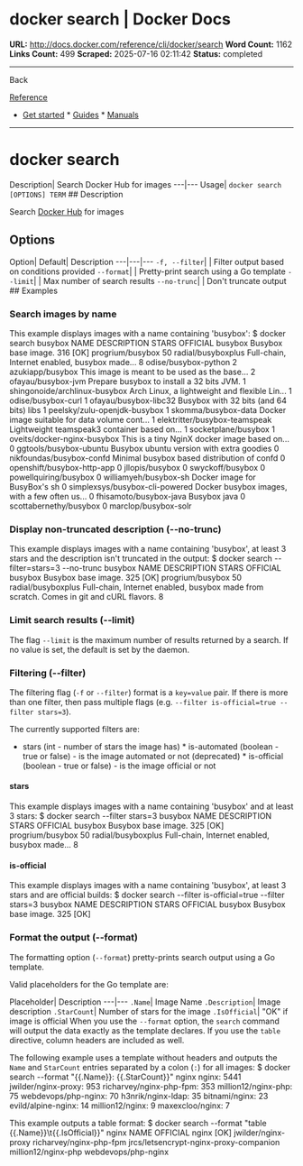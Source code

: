 # docker search | Docker Docs

**URL:** http://docs.docker.com/reference/cli/docker/search
**Word Count:** 1162
**Links Count:** 499
**Scraped:** 2025-07-16 02:11:42
**Status:** completed

---

Back

[Reference](https://docs.docker.com/reference/)

  * [Get started](http://docs.docker.com/get-started/)   * [Guides](http://docs.docker.com/guides/)   * [Manuals](http://docs.docker.com/manuals/)

* * *

# docker search

Description| Search Docker Hub for images   ---|---   Usage| `docker search [OPTIONS] TERM`      ## Description

Search [Docker Hub](https://hub.docker.com) for images

## Options

Option| Default| Description   ---|---|---   `-f, --filter`| | Filter output based on conditions provided   `--format`| | Pretty-print search using a Go template   `--limit`| | Max number of search results   `--no-trunc`| | Don't truncate output      ## Examples

### Search images by name

This example displays images with a name containing 'busybox':               $ docker search busybox          NAME                             DESCRIPTION                                     STARS     OFFICIAL     busybox                          Busybox base image.                             316       [OK]     progrium/busybox                                                                 50     radial/busyboxplus               Full-chain, Internet enabled, busybox made...   8     odise/busybox-python                                                             2     azukiapp/busybox                 This image is meant to be used as the base...   2     ofayau/busybox-jvm               Prepare busybox to install a 32 bits JVM.       1     shingonoide/archlinux-busybox    Arch Linux, a lightweight and flexible Lin...   1     odise/busybox-curl                                                               1     ofayau/busybox-libc32            Busybox with 32 bits (and 64 bits) libs         1     peelsky/zulu-openjdk-busybox                                                     1     skomma/busybox-data              Docker image suitable for data volume cont...   1     elektritter/busybox-teamspeak    Lightweight teamspeak3 container based on...    1     socketplane/busybox                                                              1     oveits/docker-nginx-busybox      This is a tiny NginX docker image based on...   0     ggtools/busybox-ubuntu           Busybox ubuntu version with extra goodies       0     nikfoundas/busybox-confd         Minimal busybox based distribution of confd     0     openshift/busybox-http-app                                                       0     jllopis/busybox                                                                  0     swyckoff/busybox                                                                 0     powellquiring/busybox                                                            0     williamyeh/busybox-sh            Docker image for BusyBox's sh                   0     simplexsys/busybox-cli-powered   Docker busybox images, with a few often us...   0     fhisamoto/busybox-java           Busybox java                                    0     scottabernethy/busybox                                                           0     marclop/busybox-solr     

### Display non-truncated description \(--no-trunc\)

This example displays images with a name containing 'busybox', at least 3 stars and the description isn't truncated in the output:               $ docker search --filter=stars=3 --no-trunc busybox          NAME                 DESCRIPTION                                                                               STARS     OFFICIAL     busybox              Busybox base image.                                                                       325       [OK]     progrium/busybox                                                                                               50     radial/busyboxplus   Full-chain, Internet enabled, busybox made from scratch. Comes in git and cURL flavors.   8     

### Limit search results \(--limit\)

The flag `--limit` is the maximum number of results returned by a search. If no value is set, the default is set by the daemon.

### Filtering \(--filter\)

The filtering flag \(`-f` or `--filter`\) format is a `key=value` pair. If there is more than one filter, then pass multiple flags \(e.g. `--filter is-official=true --filter stars=3`\).

The currently supported filters are:

  * stars \(int - number of stars the image has\)   * is-automated \(boolean - true or false\) - is the image automated or not \(deprecated\)   * is-official \(boolean - true or false\) - is the image official or not

#### stars

This example displays images with a name containing 'busybox' and at least 3 stars:               $ docker search --filter stars=3 busybox          NAME                 DESCRIPTION                                     STARS     OFFICIAL     busybox              Busybox base image.                             325       [OK]     progrium/busybox                                                     50     radial/busyboxplus   Full-chain, Internet enabled, busybox made...   8     

#### is-official

This example displays images with a name containing 'busybox', at least 3 stars and are official builds:               $ docker search --filter is-official=true --filter stars=3 busybox          NAME      DESCRIPTION           STARS     OFFICIAL     busybox   Busybox base image.   325       [OK]     

### Format the output \(--format\)

The formatting option \(`--format`\) pretty-prints search output using a Go template.

Valid placeholders for the Go template are:

Placeholder| Description   ---|---   `.Name`| Image Name   `.Description`| Image description   `.StarCount`| Number of stars for the image   `.IsOfficial`| "OK" if image is official      When you use the `--format` option, the `search` command will output the data exactly as the template declares. If you use the `table` directive, column headers are included as well.

The following example uses a template without headers and outputs the `Name` and `StarCount` entries separated by a colon \(`:`\) for all images:               $ docker search --format "{{.Name}}: {{.StarCount}}" nginx          nginx: 5441     jwilder/nginx-proxy: 953     richarvey/nginx-php-fpm: 353     million12/nginx-php: 75     webdevops/php-nginx: 70     h3nrik/nginx-ldap: 35     bitnami/nginx: 23     evild/alpine-nginx: 14     million12/nginx: 9     maxexcloo/nginx: 7     

This example outputs a table format:               $ docker search --format "table {{.Name}}\t{{.IsOfficial}}" nginx          NAME                                     OFFICIAL     nginx                                    [OK]     jwilder/nginx-proxy     richarvey/nginx-php-fpm     jrcs/letsencrypt-nginx-proxy-companion     million12/nginx-php     webdevops/php-nginx
